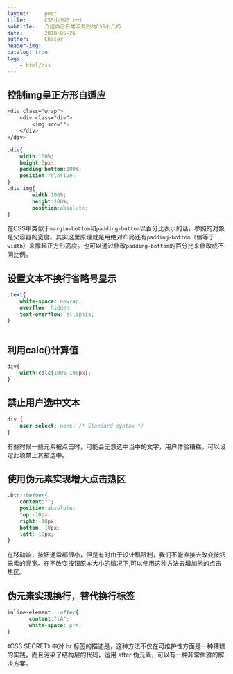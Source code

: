 ```yaml
---
layout:     post
title:      CSS小技巧（一）
subtitle:   介绍自己日常涉及到的CSS小几巧
date:       2018-05-26 
author:     Chaser
header-img: 
catalog: true
tags:
    - html/css
---
```


## 控制img呈正方形自适应

```css
<div class="wrap">
    <div class="div">
        <img src="">
    </div>
</div>

.div{
    width:100%;
    height:0px;
    padding-bottom:100%;
    position:relative;
}
.div img{
        width:100%;
        height:100%;
        position:absolute;
}
```     

在CSS中类似于`margin-bottom`和`padding-bottom`以百分比表示的话，参照的对象是父容器的宽度。其实这里原理就是用绝对布局还有`padding-bottom`（值等于`width`）来撑起正方形高度。也可以通过修改`padding-bottom`的百分比来修改成不同比例。  
## 设置文本不换行省略号显示

```css
.text{
	white-space: nowrap;
    overflow: hidden;
    text-overflow: ellipsis;
}



```    
## 利用calc()计算值
```css
div{
	width:calc(100%-100px);
}
```  
## 禁止用户选中文本
```css
div {
    user-select: none; /* Standard syntax */
}
```  
有些时候一些元素被点击时，可能会无意选中当中的文字，用户体验糟糕。可以设定此项禁止其被选中。
## 使用伪元素实现增大点击热区
```css
.btn::befoer{
    content:"";
    position:absolute;
    top:-10px;
    right:-10px;
    bottom:-10px;
    left:-10px;
}
```
在移动端，按钮通常都很小，但是有时由于设计稿限制，我们不能直接去改变按钮元素的高宽。在不改变按钮原本大小的情况下,可以使用这种方法去增加他的点击热区。
## 伪元素实现换行，替代换行标签
```css
inline-element ::after{
       content:"\A";
       white-space: pre;
}
```
《CSS SECRET》 中对 br 标签的描述是，这种方法不仅在可维护性方面是一种糟糕的实践，而且污染了结构层的代码，运用 after 伪元素，可以有一种非常优雅的解决方案。